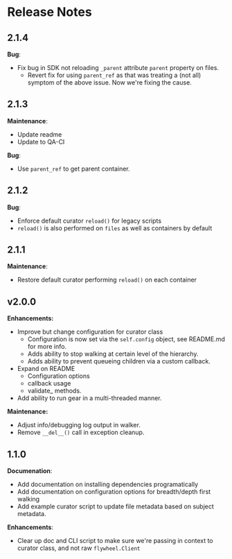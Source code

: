 # Release Notes

## 2.1.4

__Bug__:

* Fix bug in SDK not reloading `_parent` attribute `parent` property on files.
    * Revert fix for using `parent_ref` as that was treating a (not all) symptom of the
      above issue. Now we're fixing the cause.


## 2.1.3

__Maintenance__:

* Update readme
* Update to QA-CI

__Bug__:

* Use `parent_ref` to get parent container.

## 2.1.2

__Bug__:

* Enforce default curator `reload()` for legacy scripts
* `reload()` is also performed on `files` as well as containers by default

## 2.1.1

__Maintenance__:

* Restore default curator performing `reload()` on each container

## v2.0.0

__Enhancements:__

* Improve but change configuration for curator class
  * Configuration is now set via the `self.config` object, see README.md for more info.
  * Adds ability to stop walking at certain level of the hierarchy.
  * Adds ability to prevent queueing children via a custom callback.
* Expand on README
  * Configuration options
  * callback usage
  * validate_<container> methods.
* Add ability to run gear in a multi-threaded manner.

__Maintenance:__

* Adjust info/debugging log output in walker.
* Remove `__del__()` call in exception cleanup.

## 1.1.0

__Documenation__:

* Add documentation on installing dependencies programatically
* Add documentation on configuration options for breadth/depth first walking
* Add example curator script to update file metadata based on subject metadata.

__Enhancements__:

* Clear up doc and CLI script to make sure we're passing in context to curator class, and not raw `flywheel.Client`
